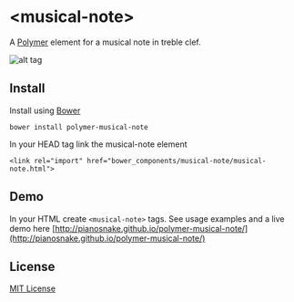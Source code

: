# &lt;musical-note&gt;

A [Polymer](https://www.polymer-project.org) element for a musical note in treble clef.

![alt tag](https://raw.githubusercontent.com/pianosnake/polymer-musical-note/master/demo/demo.png)

## Install

Install using [Bower](http://bower.io/)

```
bower install polymer-musical-note
```

In your HEAD tag link the musical-note element

```
<link rel="import" href="bower_components/musical-note/musical-note.html">
```

## Demo
In your HTML create `<musical-note>` tags. See usage examples and a live demo here [http://pianosnake.github.io/polymer-musical-note/](http://pianosnake.github.io/polymer-musical-note/)

## License

[MIT License](http://opensource.org/licenses/MIT)